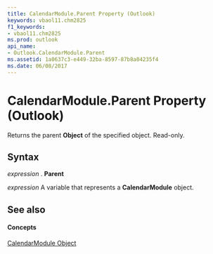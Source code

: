 ```yaml
---
title: CalendarModule.Parent Property (Outlook)
keywords: vbaol11.chm2825
f1_keywords:
- vbaol11.chm2825
ms.prod: outlook
api_name:
- Outlook.CalendarModule.Parent
ms.assetid: 1a0637c3-e449-32ba-8597-87b8a04235f4
ms.date: 06/08/2017
---
```



# CalendarModule.Parent Property (Outlook)

Returns the parent **Object** of the specified object. Read-only.


## Syntax

 _expression_ . **Parent**

 _expression_ A variable that represents a **CalendarModule** object.


## See also


#### Concepts


[CalendarModule Object](calendarmodule-object-outlook.md)

